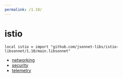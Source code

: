 ```yaml
---
permalink: /1.10/
---
```


# istio

```jsonnet
local istio = import "github.com/jsonnet-libs/istio-libsonnet/1.10/main.libsonnet"
```



* [networking](networking/index.md)
* [security](security/index.md)
* [telemetry](telemetry/index.md)